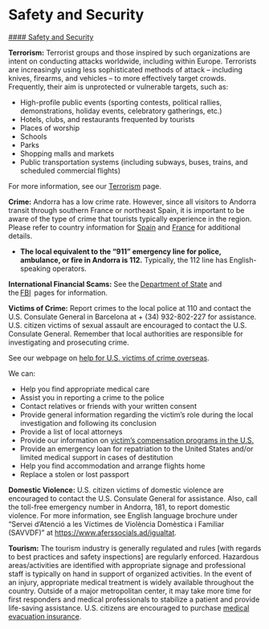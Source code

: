 # Safety and Security

[#### Safety and Security](javascript:void(0); "Safety and Security")

**Terrorism:** Terrorist groups and those inspired by such organizations are intent on conducting attacks worldwide, including within Europe. Terrorists are increasingly using less sophisticated methods of attack – including knives, firearms, and vehicles – to more effectively target crowds. Frequently, their aim is unprotected or vulnerable targets, such as:

* High-profile public events (sporting contests, political rallies, demonstrations, holiday events, celebratory gatherings, etc.)
* Hotels, clubs, and restaurants frequented by tourists
* Places of worship
* Schools
* Parks
* Shopping malls and markets
* Public transportation systems (including subways, buses, trains, and scheduled commercial flights)

For more information, see our [Terrorism](https://travel.state.gov/content/travel/en/international-travel/emergencies/terrorism.html) page.

**Crime:** Andorra has a low crime rate. However, since all visitors to Andorra transit through southern France or northeast Spain, it is important to be aware of the type of crime that tourists typically experience in the region. Please refer to country information for [Spain](https://travel.state.gov/content/travel/en/international-travel/International-Travel-Country-Information-Pages/Spain.html) and [France](https://travel.state.gov/content/travel/en/international-travel/International-Travel-Country-Information-Pages/France.html) for additional details.

* **The local equivalent to the “911” emergency line for police, ambulance, or fire in Andorra is 112.** Typically, the 112 line has English-speaking operators.

**International Financial Scams:** See the [Department of State](https://travel.state.gov/content/travel/en/international-travel/emergencies/international-financial-scams.html) and the [FBI](http://www.fbi.gov/scams-safety/fraud)  pages for information.

**Victims of Crime:** Report crimes to the local police at 110 and contact the U.S. Consulate General in Barcelona at + (34) 932-802-227 for assistance. U.S. citizen victims of sexual assault are encouraged to contact the U.S. Consulate General. Remember that local authorities are responsible for investigating and prosecuting crime.

See our webpage on [help for U.S. victims of crime overseas](https://travel.state.gov/content/travel/en/international-travel/emergencies/crime.html).

We can:

* Help you find appropriate medical care
* Assist you in reporting a crime to the police
* Contact relatives or friends with your written consent
* Provide general information regarding the victim’s role during the local investigation and following its conclusion
* Provide a list of local attorneys
* Provide our information on [victim’s compensation programs in the U.S.](https://travel.state.gov/content/travel/en/international-travel/emergencies/crime.html)
* Provide an emergency loan for repatriation to the United States and/or limited medical support in cases of destitution
* Help you find accommodation and arrange flights home
* Replace a stolen or lost passport

**Domestic Violence:** U.S. citizen victims of domestic violence are encouraged to contact the U.S. Consulate General for assistance. Also, call the toll-free emergency number in Andorra, 181, to report domestic violence. For more information, see English language brochure under “Servei d’Atenció a les Víctimes de Violència Domèstica i Familiar (SAVVDF)” at <https://www.aferssocials.ad/igualtat>.

**Tourism:** The tourism industry is generally regulated and rules [with regards to best practices and safety inspections] are regularly enforced. Hazardous areas/activities are identified with appropriate signage and professional staff is typically on hand in support of organized activities. In the event of an injury, appropriate medical treatment is widely available throughout the country. Outside of a major metropolitan center, it may take more time for first responders and medical professionals to stabilize a patient and provide life-saving assistance. U.S. citizens are encouraged to purchase [medical evacuation insurance](https://travel.state.gov/content/travel/en/international-travel/before-you-go/your-health-abroad/Insurance_Coverage_Overseas.html).